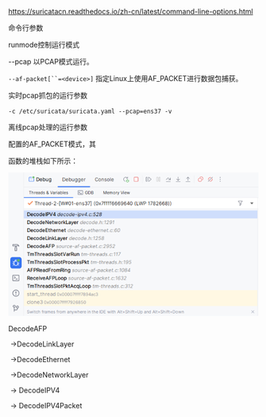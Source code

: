https://suricatacn.readthedocs.io/zh-cn/latest/command-line-options.html

命令行参数

runmode控制运行模式

--pcap 以PCAP模式运行。

`--af-packet[``=<device>]` 指定Linux上使用AF_PACKET进行数据包捕获。



实时pcap抓包的运行参数

```
-c /etc/suricata/suricata.yaml --pcap=ens37 -v
```



离线pcap处理的运行参数





配置的AF_PACKET模式，其

函数的堆栈如下所示：

![image-20250914215223942](./picture/image-20250914215223942.png)

DecodeAFP

​	->DecodeLinkLayer

​		->DecodeEthernet

​			->DecodeNetworkLayer

​				-> DecodeIPV4 

​					-> DecodeIPV4Packet